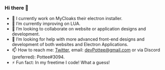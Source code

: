 ### Hi there 👋
- 🔭 I currently work on MyCloaks their electron installer.
- 🌱 I’m currently improving on LUA.
- 👯 I’m looking to collaborate on website or application designs and development.
- 🤔 I’m looking for help with more advanced front-end designs and development of both websites and Electron Applications.
- 📫 How to reach me: [Twitter](https://twitter.com/potteeMC), email: devPottee@gmail.com or via Discord (preferred): Pottee#3094.
- ⚡ Fun fact: In my freetime I code! What a guess!
